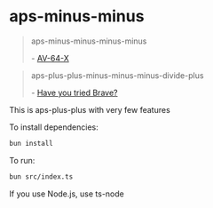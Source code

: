 # aps-minus-minus

> aps-minus-minus-minus-minus
>
> \- [AV-64-X](https://discord.com/channels/1004907608018264094/1004907608521572436/1289915859019501679)

> aps-plus-plus-minus-minus-minus-divide-plus
>
> \- [Have you tried Brave?](https://discord.com/channels/1004907608018264094/1148931964947136653/1290881305457983580)

This is aps-plus-plus with very few features

To install dependencies:

```bash
bun install
```

To run:

```bash
bun src/index.ts
```

If you use Node.js, use ts-node
